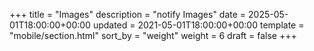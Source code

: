 +++
title = "Images"
description = "notify Images"
date = 2025-05-01T18:00:00+00:00
updated = 2021-05-01T18:00:00+00:00
template = "mobile/section.html"
sort_by = "weight"
weight = 6
draft = false
+++
